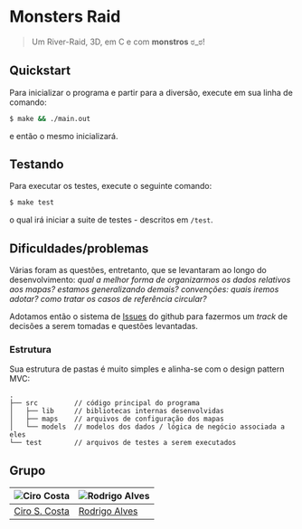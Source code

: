 # Monsters Raid

> Um River-Raid, 3D, em C e com **monstros** ಠ_ಠ!

## Quickstart

Para inicializar o programa e partir para a diversão, execute em sua linha de comando:

```sh
$ make && ./main.out
```

e então o mesmo inicializará.

## Testando

Para executar os testes, execute o seguinte comando:

```sh
$ make test
```

o qual irá iniciar a suite de testes - descritos em `/test`.

## Dificuldades/problemas

Várias foram as questões, entretanto, que se levantaram ao longo do desenvolvimento: *qual a melhor forma de organizarmos os dados relativos aos mapas? estamos generalizando demais? convenções: quais iremos adotar? como tratar os casos de referência circular?*

Adotamos então o sistema de [Issues](https://github.com/cirocosta/monsters-raid/issues) do github para fazermos um *track* de decisões a serem tomadas e questões levantadas.


### Estrutura

Sua estrutura de pastas é muito simples e alinha-se com o design pattern MVC:

```
.
├── src         // código principal do programa
│   ├── lib     // bibliotecas internas desenvolvidas
│   ├── maps    // arquivos de configuração dos mapas
│   └── models  // modelos dos dados / lógica de negócio associada a eles
└── test        // arquivos de testes a serem executados
```

## Grupo

| ![Ciro Costa](https://avatars1.githubusercontent.com/u/3574444?s=460) | ![Rodrigo Alves](https://avatars2.githubusercontent.com/u/337906?s=460) |
| --------------------------------------------------------------------- | ----------------------------------------------------------------------- |
| [Ciro S. Costa](https://github.com/cirocosta)                         | [Rodrigo Alves](https://github.com/rasouza)                             |

